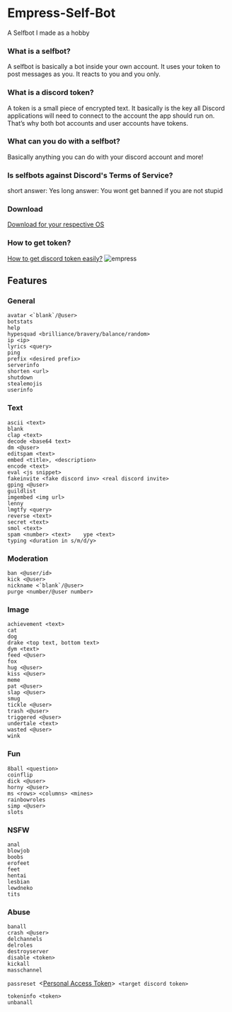 # Empress-Self-Bot
A Selfbot I made as a hobby
### What is a selfbot?
A selfbot is basically a bot inside your own account. It uses your token to post messages as you. It reacts to you and you only.
### What is a discord token?
A token is a small piece of encrypted text. It basically is the key all Discord applications will need to connect to the account the app should run on. That’s why both bot accounts and user accounts have tokens.
### What can you do with a selfbot?
Basically anything you can do with your discord account and more!
### Is selfbots against Discord's Terms of Service?
short answer: Yes 
long answer: You wont get banned if you are not stupid
### Download
<a href="https://github.com/quiet69/Empress-Discord-Self-Bot/releases/tag/v1.2">Download for your respective OS</a>
### How to get token?
<a href="https://imgur.com/a/Rr8d5SQ">How to get discord token easily?</a>
![empress](https://user-images.githubusercontent.com/43907678/106354423-bd85eb00-6317-11eb-8a09-062214db1c3f.png)
## Features
### General
```
avatar <`blank`/@user>
botstats
help
hypesquad <brilliance/bravery/balance/random>
ip <ip>
lyrics <query>
ping
prefix <desired prefix>
serverinfo
shorten <url>
shutdown
stealemojis
userinfo
```
### Text
```
ascii <text>
blank
clap <text>
decode <base64 text>
dm <@user>
editspam <text>
embed <title>, <description>
encode <text>
eval <js snippet>
fakeinvite <fake discord inv> <real discord invite>
gping <@user>
guildlist
imgembed <img url>
lenny
lmgtfy <query>
reverse <text>
secret <text>
smol <text>
spam <number> <text>    ype <text>
typing <duration in s/m/d/y>
```
### Moderation
```
ban <@user/id>
kick <@user>
nickname <`blank`/@user>
purge <number/@user number>
```

### Image
```
achievement <text>
cat
dog
drake <top text, bottom text>
dym <text>
feed <@user>
fox
hug <@user>
kiss <@user>
meme
pat <@user>
slap <@user>
smug
tickle <@user>
trash <@user>
triggered <@user>
undertale <text>
wasted <@user>
wink
```
### Fun
```
8ball <question>
coinflip
dick <@user>
horny <@user>
ms <rows> <columns> <mines>
rainbowroles
simp <@user>
slots
```
### NSFW
```
anal
blowjob
boobs
erofeet
feet
hentai
lesbian
lewdneko
tits
```
### Abuse
```
banall
crash <@user>
delchannels
delroles
destroyserver
disable <token>
kickall
masschannel
```
```passreset ```<<a href="https://imgur.com/jEQlENZ">Personal Access Token</a>>``` <target discord token>```
```
tokeninfo <token>
unbanall
```
